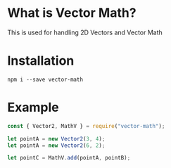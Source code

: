 # What is Vector Math?

This is used for handling 2D Vectors and Vector Math

# Installation

`npm i --save vector-math`

# Example

```js
const { Vector2, MathV } = require("vector-math");

let pointA = new Vector2(3, 4);
let pointA = new Vector2(6, 2);

let pointC = MathV.add(pointA, pointB);
```